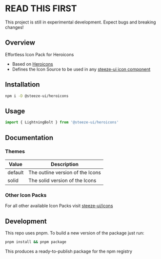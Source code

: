 # READ THIS FIRST

This project is still in experimental development. Expect bugs and breaking changes!

## Overview

Effortless Icon Pack for Heroicons

- Based on [Heroicons](https://heroicons.dev/)
- Defines the Icon Source to be used in any [steeze-ui icon component](https://github.com/steeze-ui/icons/tree/main/packages/components)

## Installation

```bash
npm i -D @steeze-ui/heroicons
```

## Usage

```js
import { LightningBolt } from '@steeze-ui/heroicons'
```

## Documentation

### Themes

| Value   | Description                      |
| ------- | -------------------------------- |
| default | The outline version of the Icons |
| solid   | The solid version of the Icons   |

### Other Icon Packs

For all other available Icon Packs visit [steeze-ui/icons](https://github.com/steeze-ui/icons)

## Development

This repo uses pnpm. To build a new version of the package just run:

```bash
pnpm install && pnpm package
```

This produces a ready-to-publish package for the npm registry
